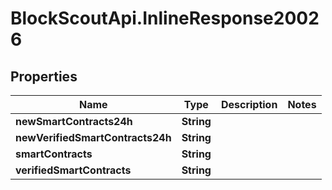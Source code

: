 # BlockScoutApi.InlineResponse20026

## Properties
Name | Type | Description | Notes
------------ | ------------- | ------------- | -------------
**newSmartContracts24h** | **String** |  | 
**newVerifiedSmartContracts24h** | **String** |  | 
**smartContracts** | **String** |  | 
**verifiedSmartContracts** | **String** |  | 

